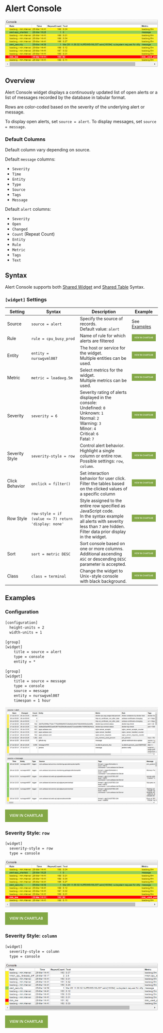 # Alert Console

![](./images/alert-console-2.png)

## Overview

Alert Console widget displays a continuously updated list of open alerts or a list of messages recorded by the database in tabular format.

Rows are color-coded based on the severity of the underlying alert or message.

To display open alerts, set `source = alert`. To display messages, set `source = message`.

### Default Columns

Default column vary depending on source.

Default `message` columns:

* `Severity`
* `Time`
* `Entity`
* `Type`
* `Source`
* `Tags`
* `Message`

Default `alert` columns:

* `Severity`
* `Open`
* `Changed`
* `Count` (Repeat Count)
* `Entity`
* `Rule`
* `Metric`
* `Tags`
* `Text`

## Syntax

Alert Console supports both [Shared Widget](../shared/README.md) and [Shared Table](../shared-table/README.md) Syntax.

### `[widget]` Settings

Setting |Syntax |Description |Example
--|--|--|--
Source | `source = alert` | Specify the source of records.<br>Default value: `alert` | See [Examples](#examples)
Rule | `rule = cpu_busy_prod` | Name of rule for which alerts are filtered | [![](./images/button.png)](https://apps.axibase.com/chartlab/0db89ed0/11/)
Entity | `entity = nurswgvml007` | The host or service for the widget.<br>Multiple entities can be used.| [![](./images/button.png)](https://apps.axibase.com/chartlab/0db89ed0/7/)
Metric | `metric = loadavg.5m` | Select metrics for the widget.<br>Multiple metrics can be used.| [![](./images/button.png)](https://apps.axibase.com/chartlab/0db89ed0/8/)
Severity | `severity = 6` | Severity rating of alerts displayed in the console:<br>Undefined: `0`<br>Unknown: `1`<br>Normal: `2`<br>Warning: `3`<br>Minor: `4`<br>Critical: `6`<br>Fatal: `7`| [![](./images/button.png)](https://apps.axibase.com/chartlab/0db89ed0/3/)
Severity Style | `severity-style = row`| Control alert behavior. Highlight a single column or entire row.<br>Possible settings: `row`, `column`.| [![](./images/button.png)](https://apps.axibase.com/chartlab/0db89ed0/4/)
Click Behavior | `onclick = filter()` | Set interaction behavior for user click.<br>Filter the tables based on the clicked values of a specific column | [![](./images/button.png)](https://apps.axibase.com/chartlab/0db89ed0/5/)
Row Style | `row-style = if (value <= 7) return 'display: none'` | Style assigned to the entire row specified as JavaScript code.<br>In the syntax example all alerts with severity less than `7` are hidden.<br>Filter data prior display in the widget. | [![](./images/button.png)](https://apps.axibase.com/chartlab/0db89ed0/6/)
Sort | `sort = metric DESC` | Sort console based on one or more columns.<br>Additional ascending `ASC` or descending `DESC` parameter is accepted.| [![](./images/button.png)](https://apps.axibase.com/chartlab/0db89ed0/9/)
Class | `class = terminal` | Change the widget to Unix-style console with black background.| [![](./images/button.png)](https://apps.axibase.com/chartlab/0db89ed0/10/)

## Examples

### Configuration

```ls
[configuration]
  height-units = 2
  width-units = 1

[group]
[widget]
    title = source = alert
    type = console
    entity = *

[group]
[widget]
    title = source = message
    type = console
    source = message
    entity = nurswgvml007
    timespan = 1 hour
```

![](./images/config-example.png)

[![](./images/button.png)](https://apps.axibase.com/chartlab/eb5102c5)

### Severity Style: `row`

```ls
[widget]
  severity-style = row
  type = console
```

![](./images/alert-console-2.png)

[![](./images/button.png)](https://apps.axibase.com/chartlab/0db89ed0/2/)

### Severity Style: `column`

```ls
[widget]
  severity-style = column
  type = console
```

![](./images/alert-console-1.png)

[![](./images/button.png)](https://apps.axibase.com/chartlab/0db89ed0)
